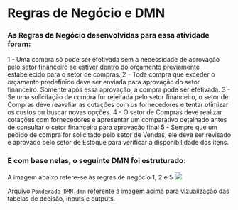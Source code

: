 # Regras de Negócio e DMN

### As Regras de Negócio desenvolvidas para essa atividade foram:

1 - Uma compra só pode ser efetivada sem a necessidade de aprovação pelo setor financeiro se estiver dentro do orçamento previamente estabelecido para o setor de compras.
2 - Toda compra que exceder o orçamento predefinido deve ser enviada para aprovação do setor financeiro. Somente após essa aprovação, a compra pode ser efetivada.
3 - Se uma solicitação de compra for rejeitada pelo setor financeiro, o setor de Compras deve reavaliar as cotações com os fornecedores e tentar otimizar os custos ou buscar novas opções.
4 - O setor de Compras deve realizar cotações com fornecedores e apresentar um comparativo detalhado antes de consultar o setor financeiro para aprovação final
5 - Sempre que um pedido de compra for solicitado pelo setor de Vendas, ele deve ser revisado e aprovado pelo setor de Estoque para verificar a disponibilidade dos itens.

### E com base nelas, o seguinte DMN foi estruturado:

A imagem abaixo refere-se às regras de negócio 1, 2 e 5
<img src="DMN.png">

Arquivo `Ponderada-DMN.dmn` referente à [imagem acima](https://github.com/luizarsantana/Ponderadas/blob/c4903b863e35eeb5d9a42036c0a31e7f4ec5fee7/M%C3%B3dulo%20SAP/DMN/Ponderada-DMN.dmn) para vizualização das tabelas de decisão, inputs e outputs.
